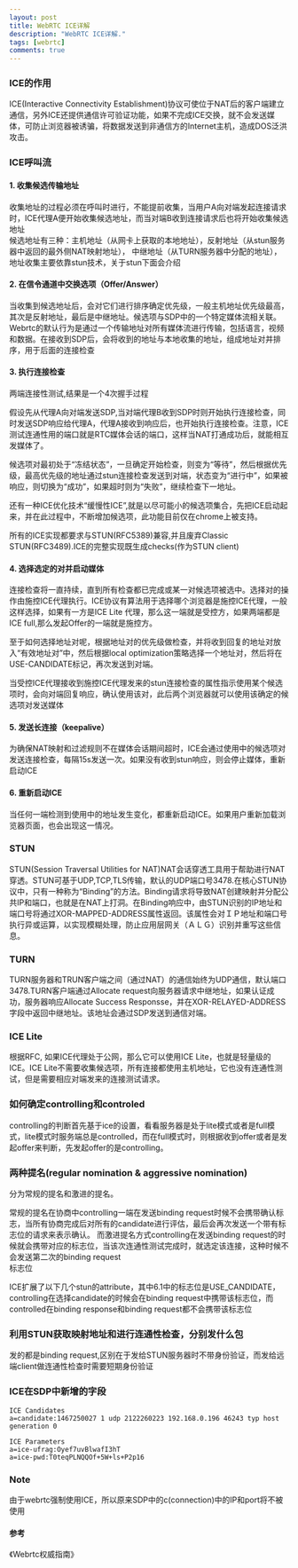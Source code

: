 ```yaml
---
layout: post
title: WebRTC ICE详解
description: "WebRTC ICE详解."
tags: [webrtc]
comments: true
---
```


### ICE的作用
ICE(Interactive Connectivity Establishment)协议可使位于NAT后的客户端建立通信，另外ICE还提供通信许可验证功能，如果不完成ICE交换，就不会发送媒体，可防止浏览器被诱骗，将数据发送到非通信方的Internet主机，造成DOS泛洪攻击。   

### ICE呼叫流   
#### 1. 收集候选传输地址   
收集地址的过程必须在呼叫时进行，不能提前收集，当用户A向对端发起连接请求时，ICE代理A便开始收集候选地址，而当对端B收到连接请求后也将开始收集候选地址    
候选地址有三种：主机地址（从网卡上获取的本地地址），反射地址（从stun服务器中返回的最外侧NAT映射地址）， 中继地址（从TURN服务器中分配的地址），地址收集主要依靠stun技术，关于stun下面会介绍  

#### 2. 在信令通道中交换选项（Offer/Answer）
当收集到候选地址后，会对它们进行排序确定优先级，一般主机地址优先级最高，其次是反射地址，最后是中继地址。候选项与SDP中的一个特定媒体流相关联。Webrtc的默认行为是通过一个传输地址对所有媒体流进行传输，包括语言，视频和数据。在接收到SDP后，会将收到的地址与本地收集的地址，组成地址对并排序，用于后面的连接检查

#### 3. 执行连接检查
两端连接性测试,结果是一个4次握手过程

假设先从代理A向对端发送SDP,当对端代理B收到SDP时则开始执行连接检查，同时发送SDP响应给代理A，代理A接收到响应后，也开始执行连接检查。注意，ICE测试连通性用的端口就是RTC媒体会话的端口，这样当NAT打通成功后，就能相互发媒体了。   

候选项对最初处于“冻结状态”，一旦确定开始检查，则变为“等待”，然后根据优先级，最高优先级的地址通过stun连接检查发送到对端，状态变为“进行中”，如果被响应，则切换为“成功”，如果超时则为“失败”，继续检查下一地址。   

还有一种ICE优化技术“缓慢性ICE”,就是以尽可能小的候选项集合，先把ICE启动起来，并在此过程中，不断增加候选项，此功能目前仅在chrome上被支持。   

所有的ICE实现都要求与STUN(RFC5389)兼容,并且废弃Classic STUN(RFC3489).ICE的完整实现既生成checks(作为STUN client)    




#### 4. 选择选定的对并启动媒体
连接检查将一直持续，直到所有检查都已完成或某一对候选项被选中。选择对的操作由施控ICE代理执行。ICE协议有算法用于选择哪个浏览器是施控ICE代理，一般这样选择，如果有一方是ICE Lite 代理，那么这一端就是受控方，如果两端都是ICE full,那么发起Offer的一端就是施控方。   

至于如何选择地址对呢，根据地址对的优先级做检查，并将收到回复的地址对放入“有效地址对”中，然后根据local optimization策略选择一个地址对，然后将在USE-CANDIDATE标记，再次发送到对端。  

当受控ICE代理接收到施控ICE代理发来的stun连接检查的属性指示使用某个候选项时，会向对端回复响应，确认使用该对，此后两个浏览器就可以使用该确定的候选项对发送媒体

#### 5. 发送长连接（keepalive）   
  
为确保NAT映射和过滤规则不在媒体会话期间超时，ICE会通过使用中的候选项对发送连接检查，每隔15s发送一次。如果没有收到stun响应，则会停止媒体，重新启动ICE
#### 6. 重新启动ICE
当任何一端检测到使用中的地址发生变化，都重新启动ICE。如果用户重新加载浏览器页面，也会出现这一情况。

### STUN
STUN(Session Traversal Utilities for NAT)NAT会话穿透工具用于帮助进行NAT穿透。STUN可基于UDP,TCP,TLS传输，默认的UDP端口号3478.在核心STUN协议中，只有一种称为“Binding”的方法。Binding请求将导致NAT创建映射并分配公共IP和端口，也就是在NAT上打洞。在Binding响应中，由STUN识别的IP地址和端口号将通过XOR-MAPPED-ADDRESS属性返回。该属性会对ＩＰ地址和端口号执行异或运算，以实现模糊处理，防止应用层网关（ＡＬＧ）识别并重写这些信息。

### TURN
TURN服务器和TRUN客户端之间（通过NAT）的通信始终为UDP通信，默认端口3478.TURN客户端通过Allocate request向服务器请求中继地址，如果认证成功，服务器响应Allocate Success Responsse，并在XOR-RELAYED-ADDRESS字段中返回中继地址。该地址会通过SDP发送到通信对端。

### ICE Lite 
根据RFC, 如果ICE代理处于公网，那么它可以使用ICE Lite，也就是轻量级的ICE。ICE Lite不需要收集候选项，所有连接都使用主机地址，它也没有连通性测试，但是需要相应对端发来的连接测试请求。

### 如何确定controlling和controled
controlling的判断首先基于ice的设置，看看服务器是处于lite模式或者是full模式，lite模式时服务端总是controlled，而在full模式时，则根据收到offer或者是发起offer来判断，先发起offer的是controlling。

### 两种提名(regular nomination & aggressive nomination)

分为常规的提名和激进的提名。

 常规的提名在协商中controlling一端在发送binding request时候不会携带确认标志，当所有协商完成后对所有的candidate进行评估，最后会再次发送一个带有标志位的请求来表示确认。
而激进提名方式controlling在发送binding request的时候就会携带对应的标志位，当该次连通性测试完成时，就选定该连接，这种时候不会发送第二次的binding request    
 标志位

ICE扩展了以下几个stun的attribute，其中6.1中的标志位是USE_CANDIDATE，controlling在选择candidate的时候会在binding request中携带该标志位，而controlled在binding response和binding request都不会携带该标志位

### 利用STUN获取映射地址和进行连通性检查，分别发什么包
发的都是binding request,区别在于发给STUN服务器时不带身份验证，而发给远端client做连通性检查时需要短期身份验证

### ICE在SDP中新增的字段

	ICE Candidates   
	a=candidate:1467250027 1 udp 2122260223 192.168.0.196 46243 typ host generation 0   
	
	ICE Parameters   
	a=ice-ufrag:Oyef7uvBlwafI3hT   
	a=ice-pwd:T0teqPLNQQOf+5W+ls+P2p16   


### Note
由于webrtc强制使用ICE，所以原来SDP中的c(connection)中的IP和port将不被使用

#### 参考
《Webrtc权威指南》



 
